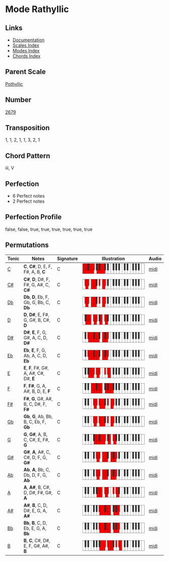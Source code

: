 # Mode Rathyllic

## Links

- [Documentation](README.md)
- [Scales Index](Scales.md)
- [Modes Index](Modes.md)
- [Chords Index](Chords.md)

## Parent Scale

[Pothyllic](ScalePothyllic.md)

## Number

[2679](https://ianring.com/musictheory/scales/2679)

## Transposition

1, 1, 2, 1, 1, 3, 2, 1

## Chord Pattern

iii, V

## Perfection

- 6 Perfect notes
- 2 Perfect notes

## Perfection Profile

false, false, true, true, true, true, true, true

## Permutations

| Tonic | Notes | Signature | Illustration | Audio |
|-------|-------|-----------|--------------|-------|
| [C](ModeCNaturalRathyllic.md) | **C**, **C#**, D, E, F, F#, A, B, **C** | C | ![CNaturalRathyllic](ModeCNaturalRathyllic.png) | [midi](https://github.com/edipermadi/music/blob/main/docs/ModeCNaturalRathyllic.mid?raw=true) |
| [C#](ModeCSharpRathyllic.md) | **C#**, **D**, D#, F, F#, G, A#, C, **C#** | C | ![CSharpRathyllic](ModeCSharpRathyllic.png) | [midi](https://github.com/edipermadi/music/blob/main/docs/ModeCSharpRathyllic.mid?raw=true) |
| [Db](ModeDFlatRathyllic.md) | **Db**, **D**, Eb, F, Gb, G, Bb, C, **Db** | C | ![DFlatRathyllic](ModeDFlatRathyllic.png) | [midi](https://github.com/edipermadi/music/blob/main/docs/ModeDFlatRathyllic.mid?raw=true) |
| [D](ModeDNaturalRathyllic.md) | **D**, **D#**, E, F#, G, G#, B, C#, **D** | C | ![DNaturalRathyllic](ModeDNaturalRathyllic.png) | [midi](https://github.com/edipermadi/music/blob/main/docs/ModeDNaturalRathyllic.mid?raw=true) |
| [D#](ModeDSharpRathyllic.md) | **D#**, **E**, F, G, G#, A, C, D, **D#** | C | ![DSharpRathyllic](ModeDSharpRathyllic.png) | [midi](https://github.com/edipermadi/music/blob/main/docs/ModeDSharpRathyllic.mid?raw=true) |
| [Eb](ModeEFlatRathyllic.md) | **Eb**, **E**, F, G, Ab, A, C, D, **Eb** | C | ![EFlatRathyllic](ModeEFlatRathyllic.png) | [midi](https://github.com/edipermadi/music/blob/main/docs/ModeEFlatRathyllic.mid?raw=true) |
| [E](ModeENaturalRathyllic.md) | **E**, **F**, F#, G#, A, A#, C#, D#, **E** | C | ![ENaturalRathyllic](ModeENaturalRathyllic.png) | [midi](https://github.com/edipermadi/music/blob/main/docs/ModeENaturalRathyllic.mid?raw=true) |
| [F](ModeFNaturalRathyllic.md) | **F**, **F#**, G, A, A#, B, D, E, **F** | C | ![FNaturalRathyllic](ModeFNaturalRathyllic.png) | [midi](https://github.com/edipermadi/music/blob/main/docs/ModeFNaturalRathyllic.mid?raw=true) |
| [F#](ModeFSharpRathyllic.md) | **F#**, **G**, G#, A#, B, C, D#, F, **F#** | C | ![FSharpRathyllic](ModeFSharpRathyllic.png) | [midi](https://github.com/edipermadi/music/blob/main/docs/ModeFSharpRathyllic.mid?raw=true) |
| [Gb](ModeGFlatRathyllic.md) | **Gb**, **G**, Ab, Bb, B, C, Eb, F, **Gb** | C | ![GFlatRathyllic](ModeGFlatRathyllic.png) | [midi](https://github.com/edipermadi/music/blob/main/docs/ModeGFlatRathyllic.mid?raw=true) |
| [G](ModeGNaturalRathyllic.md) | **G**, **G#**, A, B, C, C#, E, F#, **G** | C | ![GNaturalRathyllic](ModeGNaturalRathyllic.png) | [midi](https://github.com/edipermadi/music/blob/main/docs/ModeGNaturalRathyllic.mid?raw=true) |
| [G#](ModeGSharpRathyllic.md) | **G#**, **A**, A#, C, C#, D, F, G, **G#** | C | ![GSharpRathyllic](ModeGSharpRathyllic.png) | [midi](https://github.com/edipermadi/music/blob/main/docs/ModeGSharpRathyllic.mid?raw=true) |
| [Ab](ModeAFlatRathyllic.md) | **Ab**, **A**, Bb, C, Db, D, F, G, **Ab** | C | ![AFlatRathyllic](ModeAFlatRathyllic.png) | [midi](https://github.com/edipermadi/music/blob/main/docs/ModeAFlatRathyllic.mid?raw=true) |
| [A](ModeANaturalRathyllic.md) | **A**, **A#**, B, C#, D, D#, F#, G#, **A** | C | ![ANaturalRathyllic](ModeANaturalRathyllic.png) | [midi](https://github.com/edipermadi/music/blob/main/docs/ModeANaturalRathyllic.mid?raw=true) |
| [A#](ModeASharpRathyllic.md) | **A#**, **B**, C, D, D#, E, G, A, **A#** | C | ![ASharpRathyllic](ModeASharpRathyllic.png) | [midi](https://github.com/edipermadi/music/blob/main/docs/ModeASharpRathyllic.mid?raw=true) |
| [Bb](ModeBFlatRathyllic.md) | **Bb**, **B**, C, D, Eb, E, G, A, **Bb** | C | ![BFlatRathyllic](ModeBFlatRathyllic.png) | [midi](https://github.com/edipermadi/music/blob/main/docs/ModeBFlatRathyllic.mid?raw=true) |
| [B](ModeBNaturalRathyllic.md) | **B**, **C**, C#, D#, E, F, G#, A#, **B** | C | ![BNaturalRathyllic](ModeBNaturalRathyllic.png) | [midi](https://github.com/edipermadi/music/blob/main/docs/ModeBNaturalRathyllic.mid?raw=true) |
